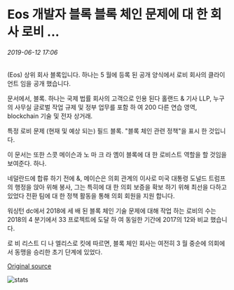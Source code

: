 # Eos 개발자 블록 블록 체인 문제에 대 한 회사 로비 ...

###### 2019-06-12 17:06

(Eos) 상위 회사 블록입니다. 하나는 5 월에 등록 된 공개 양식에서 로비 회사의 클라이언트 임을 공개 했습니다.

문서에서, 블록. 하나는 국제 법률 회사의 고객으로 인용 된다 홀랜드 & 기사 LLP, 누구의 사무실 글로벌 작업 규제 및 정부 업무를 포함 하 여 200 다른 연습 영역, blockchain 기술 및 전자 상거래.

특정 로비 문제 (현재 및 예상 되는) 필드 블록. "블록 체인 관련 정책"을 표시 한 것입니다.

이 문서는 또한 스콧 메이슨과 노 마 크 라 옘이 블록에 대 한 로비스트 역할을 할 것임을 보여준다. 하나.

네덜란드에 합류 하기 전에 &, 메이슨은 의회 관계의 이사로 미국 대통령 도널드 트럼프의 행정을 앉아 위해 봉사, 그는 특히에 대 한 의회 보증을 확보 하기 위해 최선을 다하고 있었다 전환 팀에 대 한 정책 활동을 통해 의회 회원을 지원 합니다.

워싱턴 dc에서 2018에 세 배 된 블록 체인 기술 문제에 대해 작업 하는 로비의 수는 2018의 4 분기에서 33 프로젝트에 도달 하 여 동일한 기간에 2017의 12와 비교 했습니다.

로 비 리스트 디 나 엘리스로 킷에 따르면, 블록 체인 회사는 여전히 3 월 중순에 의회에서 동맹을 승리한 초기 단계에 있었다.

[Original source](https://cointelegraph.com/news/eos-developer-blockone-working-with-lobbying-firm-on-blockchain-issues)

![stats](https://c.statcounter.com/11760860/0/a89fa40b/1/ "stats")